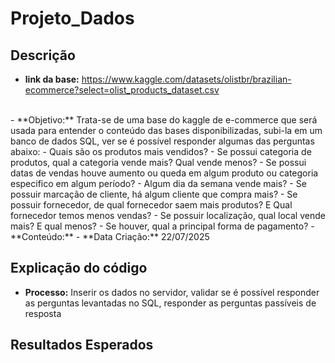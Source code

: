 # Projeto_Dados

## Descrição

* **link da base:** https://www.kaggle.com/datasets/olistbr/brazilian-ecommerce?select=olist_products_dataset.csv
<br> 
- **Objetivo:** Trata-se de uma base do kaggle de e-commerce que será usada para entender o conteúdo das bases disponibilizadas, subi-la em um banco de dados SQL, ver se é possível responder algumas das perguntas abaixo: 
    - Quais são os produtos mais vendidos? 
    - Se possui categoria de produtos, qual a categoria vende mais? Qual vende menos? 
    - Se possui datas de vendas houve aumento ou queda em algum produto ou categoria especifico em algum período?
    - Algum dia da semana vende mais?
    - Se possuir marcação de cliente, há algum cliente que compra mais?
    - Se possuir fornecedor, de qual fornecedor saem mais produtos? E Qual fornecedor temos menos vendas?
    - Se possuir localização, qual local vende mais? E qual menos?
    - Se houver, qual a principal forma de pagamento?
- **Conteúdo:**
- **Data Criação:** 22/07/2025

## Explicação do código

- **Processo:** Inserir os dados no servidor, validar se é possível responder as perguntas levantadas no SQL, responder as perguntas passíveis de resposta

## Resultados Esperados
